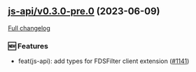 ## [js-api/v0.3.0-pre.0](https://github.com/liferay/liferay-frontend-projects/tree/js-api/v0.3.0-pre.0) (2023-06-09)

[Full changelog](https://github.com/liferay/liferay-frontend-projects/compare/js-api/v0.2.0-pre.0...js-api/v0.3.0-pre.0)

### :new: Features

-   feat(js-api): add types for FDSFilter client extension ([\#1141](https://github.com/liferay/liferay-frontend-projects/pull/1141))
